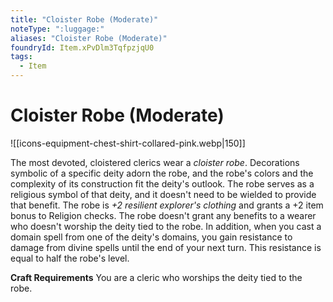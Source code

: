 ```yaml
---
title: "Cloister Robe (Moderate)"
noteType: ":luggage:"
aliases: "Cloister Robe (Moderate)"
foundryId: Item.xPvDlm3TqfpzjqU0
tags:
  - Item
---
```


# Cloister Robe (Moderate)
![[icons-equipment-chest-shirt-collared-pink.webp|150]]

The most devoted, cloistered clerics wear a _cloister robe_. Decorations symbolic of a specific deity adorn the robe, and the robe's colors and the complexity of its construction fit the deity's outlook. The robe serves as a religious symbol of that deity, and it doesn't need to be wielded to provide that benefit. The robe is _+2 resilient explorer's clothing_ and grants a +2 item bonus to Religion checks. The robe doesn't grant any benefits to a wearer who doesn't worship the deity tied to the robe. In addition, when you cast a domain spell from one of the deity's domains, you gain resistance to damage from divine spells until the end of your next turn. This resistance is equal to half the robe's level.

**Craft Requirements** You are a cleric who worships the deity tied to the robe.
